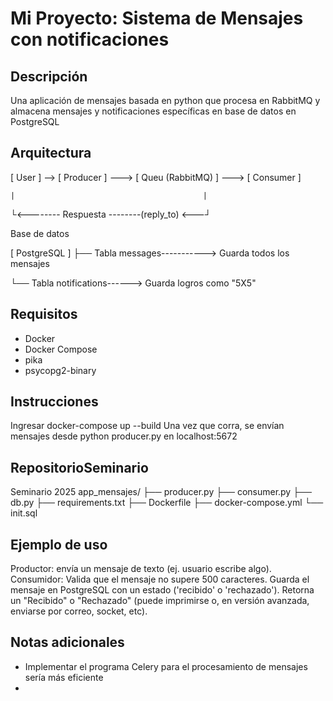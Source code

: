 # Mi Proyecto: Sistema de Mensajes con notificaciones

## Descripción
Una aplicación de mensajes basada en python que procesa en RabbitMQ y almacena mensajes y notificaciones específicas en base de datos en PostgreSQL

## Arquitectura
[ User ] --> [ Producer ] ---> [ Queu (RabbitMQ) ] ---> [ Consumer ]

    |                                          |
   └<-------- Respuesta --------(reply_to) <---┘


Base de datos

[ PostgreSQL ]
   ├── Tabla messages-----------> Guarda todos los mensajes

   
   └── Tabla notifications------> Guarda logros como "5X5"

## Requisitos
- Docker
- Docker Compose
- pika
- psycopg2-binary


## Instrucciones
Ingresar
docker-compose up --build
Una vez que corra, se envían mensajes desde python producer.py
en localhost:5672


## RepositorioSeminario
Seminario 2025
app_mensajes/
├── producer.py
├── consumer.py
├── db.py
├── requirements.txt
├── Dockerfile
├── docker-compose.yml
└── init.sql


## Ejemplo de uso
Productor: envía un mensaje de texto (ej. usuario escribe algo).
Consumidor:
Valida que el mensaje no supere 500 caracteres.
Guarda el mensaje en PostgreSQL con un estado ('recibido' o 'rechazado').
Retorna un "Recibido" o "Rechazado" (puede imprimirse o, en versión avanzada, enviarse por correo, socket, etc).


## Notas adicionales
- Implementar el programa Celery para el procesamiento de mensajes sería más eficiente
- 
